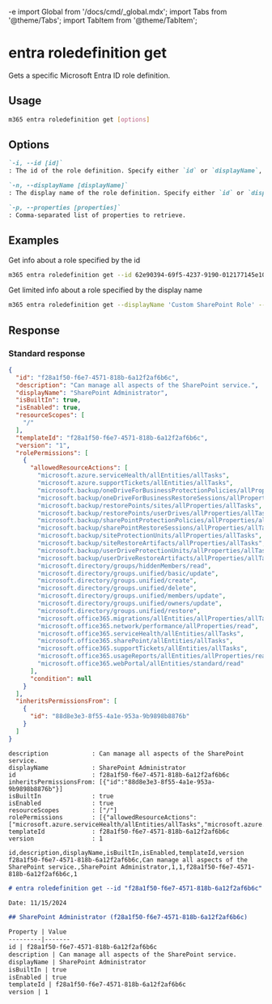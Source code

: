 -e <!-- DISCLAIMER: All secrets, passwords, and sensitive values in this document are examples only and not real credentials. -->
import Global from '/docs/cmd/_global.mdx';
import Tabs from '@theme/Tabs';
import TabItem from '@theme/TabItem';

# entra roledefinition get

Gets a specific Microsoft Entra ID role definition.

## Usage

```sh
m365 entra roledefinition get [options]
```

## Options

```md definition-list
`-i, --id [id]`
: The id of the role definition. Specify either `id` or `displayName`, but not both.

`-n, --displayName [displayName]`
: The display name of the role definition. Specify either `id` or `displayName`, but not both.

`-p, --properties [properties]`
: Comma-separated list of properties to retrieve.
```

<Global />

## Examples

Get info about a role specified by the id

```sh
m365 entra roledefinition get --id 62e90394-69f5-4237-9190-012177145e10
```

Get limited info about a role specified by the display name

```sh
m365 entra roledefinition get --displayName 'Custom SharePoint Role' --properties 'description,isEnabled'
```

## Response

### Standard response

<Tabs>
  <TabItem value="JSON">

  ```json
  {
    "id": "f28a1f50-f6e7-4571-818b-6a12f2af6b6c",
    "description": "Can manage all aspects of the SharePoint service.",
    "displayName": "SharePoint Administrator",
    "isBuiltIn": true,
    "isEnabled": true,
    "resourceScopes": [
      "/"
    ],
    "templateId": "f28a1f50-f6e7-4571-818b-6a12f2af6b6c",
    "version": "1",
    "rolePermissions": [
      {
        "allowedResourceActions": [
          "microsoft.azure.serviceHealth/allEntities/allTasks",
          "microsoft.azure.supportTickets/allEntities/allTasks",
          "microsoft.backup/oneDriveForBusinessProtectionPolicies/allProperties/allTasks",
          "microsoft.backup/oneDriveForBusinessRestoreSessions/allProperties/allTasks",
          "microsoft.backup/restorePoints/sites/allProperties/allTasks",
          "microsoft.backup/restorePoints/userDrives/allProperties/allTasks",
          "microsoft.backup/sharePointProtectionPolicies/allProperties/allTasks",
          "microsoft.backup/sharePointRestoreSessions/allProperties/allTasks",
          "microsoft.backup/siteProtectionUnits/allProperties/allTasks",
          "microsoft.backup/siteRestoreArtifacts/allProperties/allTasks",
          "microsoft.backup/userDriveProtectionUnits/allProperties/allTasks",
          "microsoft.backup/userDriveRestoreArtifacts/allProperties/allTasks",
          "microsoft.directory/groups/hiddenMembers/read",
          "microsoft.directory/groups.unified/basic/update",
          "microsoft.directory/groups.unified/create",
          "microsoft.directory/groups.unified/delete",
          "microsoft.directory/groups.unified/members/update",
          "microsoft.directory/groups.unified/owners/update",
          "microsoft.directory/groups.unified/restore",
          "microsoft.office365.migrations/allEntities/allProperties/allTasks",
          "microsoft.office365.network/performance/allProperties/read",
          "microsoft.office365.serviceHealth/allEntities/allTasks",
          "microsoft.office365.sharePoint/allEntities/allTasks",
          "microsoft.office365.supportTickets/allEntities/allTasks",
          "microsoft.office365.usageReports/allEntities/allProperties/read",
          "microsoft.office365.webPortal/allEntities/standard/read"
        ],
        "condition": null
      }
    ],
    "inheritsPermissionsFrom": [
      {
        "id": "88d8e3e3-8f55-4a1e-953a-9b9898b8876b"
      }
    ]
  }
  ```

  </TabItem>
  <TabItem value="Text">

  ```text
  description            : Can manage all aspects of the SharePoint service.
  displayName            : SharePoint Administrator
  id                     : f28a1f50-f6e7-4571-818b-6a12f2af6b6c
  inheritsPermissionsFrom: [{"id":"88d8e3e3-8f55-4a1e-953a-9b9898b8876b"}]
  isBuiltIn              : true
  isEnabled              : true
  resourceScopes         : ["/"]
  rolePermissions        : [{"allowedResourceActions":["microsoft.azure.serviceHealth/allEntities/allTasks","microsoft.azure.supportTickets/allEntities/allTasks","microsoft.office365.webPortal/allEntities/standard/read"],"condition":null}]
  templateId             : f28a1f50-f6e7-4571-818b-6a12f2af6b6c
  version                : 1
  ```

  </TabItem>
  <TabItem value="CSV">

  ```csv
  id,description,displayName,isBuiltIn,isEnabled,templateId,version
  f28a1f50-f6e7-4571-818b-6a12f2af6b6c,Can manage all aspects of the SharePoint service.,SharePoint Administrator,1,1,f28a1f50-f6e7-4571-818b-6a12f2af6b6c,1
  ```

  </TabItem>
  <TabItem value="Markdown">

  ```md
  # entra roledefinition get --id "f28a1f50-f6e7-4571-818b-6a12f2af6b6c"

  Date: 11/15/2024

  ## SharePoint Administrator (f28a1f50-f6e7-4571-818b-6a12f2af6b6c)

  Property | Value
  ---------|-------
  id | f28a1f50-f6e7-4571-818b-6a12f2af6b6c
  description | Can manage all aspects of the SharePoint service.
  displayName | SharePoint Administrator
  isBuiltIn | true
  isEnabled | true
  templateId | f28a1f50-f6e7-4571-818b-6a12f2af6b6c
  version | 1
  ```

  </TabItem>
</Tabs>
